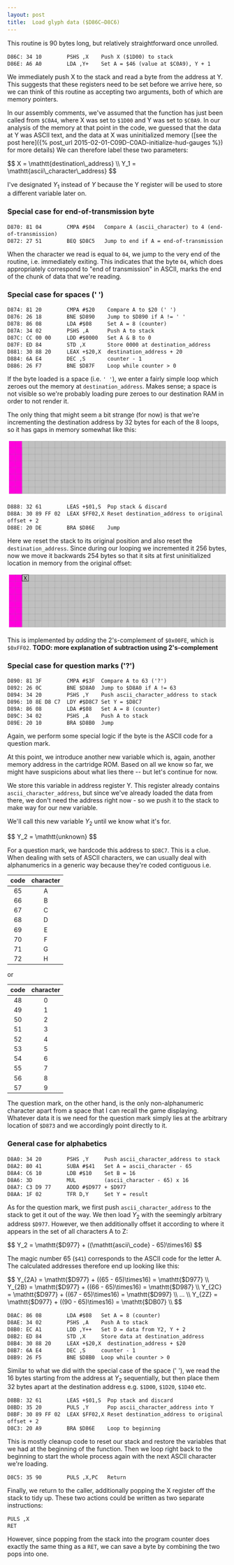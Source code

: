 ```yaml
---
layout: post
title:  Load glyph data ($D86C—D8C6)
---
```


This routine is 90 bytes long, but relatively straightforward once unrolled.

```
D86C: 34 10        PSHS ,X    Push X ($1D00) to stack
D86E: A6 A0        LDA ,Y+    Set A = $46 (value at $C0A9), Y + 1
```

We immediately push X to the stack and read a byte from the address at Y. This suggests that these registers need to be set before we arrive here, so we can think of this routine as accepting two arguments, both of which are memory pointers. 

In our assembly comments, we've assumed that the function has just been called from `$C0A4`, where X was set to `$1D00` and Y was set to `$C0A9`. In our analysis of the memory at that point in the code, we guessed that the data at Y was ASCII text, and the data at X was uninitialized memory ([see the post here]({% post_url 2015-02-01-C09D-C0AD-initialize-hud-gauges %}) for more details) We can therefore label these two parameters:

<div>$$
X = \mathtt{destination\_address} \\
Y_1 = \mathtt{ascii\_character\_address}
$$</div>

I've designated <span>$Y_1$</span> instead of <span>$Y$</span> because the Y register will be used to store a different variable later on.

### Special case for end-of-transmission byte
```
D870: 81 04        CMPA #$04   Compare A (ascii_character) to 4 (end-of-transmission)
D872: 27 51        BEQ $D8C5   Jump to end if A = end-of-transmission
```

When the character we read is equal to `04`, we jump to the very end of the routine, i.e. immediately exiting. This indicates that the byte `04`, which does appropriately correspond to "end of transmission" in ASCII, marks the end of the chunk of data that we're reading.

### Special case for spaces (' ')
```
D874: 81 20        CMPA #$20    Compare A to $20 (' ')
D876: 26 18        BNE $D890    Jump to $D890 if A != ' '
D878: 86 08        LDA #$08     Set A = 8 (counter)
D87A: 34 02        PSHS ,A      Push A to stack
D87C: CC 00 00     LDD #$0000   Set A & B to 0
D87F: ED 84        STD ,X       Store 0000 at destination_address
D881: 30 88 20     LEAX +$20,X  destination_address + 20
D884: 6A E4        DEC ,S       counter - 1
D886: 26 F7        BNE $D87F    Loop while counter > 0
```

If the byte loaded is a space (i.e. `' '`), we enter a fairly simple loop which zeroes out the memory at `destination_address`. Makes sense; a space is not visible so we're probably loading pure zeroes to our destination RAM in order to not render it.

The only thing that might seem a bit strange (for now) is that we're incrementing the destination address by 32 bytes for each of the 8 loops, so it has gaps in memory somewhat like this:

![Memory set from D874-D887](../images/memory-set-D874-D887.png "Memory set from D874-D887")

```
D888: 32 61        LEAS +$01,S  Pop stack & discard
D88A: 30 89 FF 02  LEAX $FF02,X Reset destination_address to original offset + 2
D88E: 20 DE        BRA $D86E    Jump
```

Here we reset the stack to its original position and also reset the `destination_address`. Since during our looping we incremented it 256 bytes, now we move it backwards 254 bytes so that it sits at first uninitialized location in memory from the original offset:

![Memory set from D888-D88F](../images/memory-set-D888-D88F.png "Memory set from D888-D88F")

This is implemented by *adding* the 2's-complement of `$0x00FE`, which is `$0xFF02`.
**TODO: more explanation of subtraction using 2's-complement**

### Special case for question marks ('?')
```
D890: 81 3F        CMPA #$3F  Compare A to 63 ('?')
D892: 26 0C        BNE $D8A0  Jump to $D8A0 if A != 63
D894: 34 20        PSHS ,Y    Push ascii_character_address to stack
D896: 10 8E D8 C7  LDY #$D8C7 Set Y = $D8C7
D89A: 86 08        LDA #$08   Set A = 8 (counter)
D89C: 34 02        PSHS ,A    Push A to stack
D89E: 20 10        BRA $D8B0  Jump
```

Again, we perform some special logic if the byte is the ASCII code for a question mark.

At this point, we introduce another new variable which is, again, another memory address in the cartridge ROM. Based on all we know so far, we might have suspicions about what lies there -- but let's continue for now. 

We store this variable in address register Y. This register already contains `ascii_character_address`, but since we've already loaded the data from there, we don't need the address right now - so we push it to the stack to make way for our new variable. 

We'll call this new variable <span>$Y_2$</span> until we know what it's for.

<div>$$
Y_2 = \mathtt{unknown}
$$</div>

For a question mark, we hardcode this address to `$D8C7`. This is a clue. When dealing with sets of ASCII characters, we can usually deal with alphanumerics in a generic way because they're coded contiguous i.e.

| code | character |
|:----:|:---------:|
|  65  |     A     |
|  66  |     B     |
|  67  |     C     |
|  68  |     D     |
|  69  |     E     |
|  70  |     F     |
|  71  |     G     |
|  72  |     H     |

or

| code | character |
|:----:|:---------:|
|  48  |     0     |
|  49  |     1     |
|  50  |     2     |
|  51  |     3     |
|  52  |     4     |
|  53  |     5     |
|  54  |     6     |
|  55  |     7     |
|  56  |     8     |
|  57  |     9     |

The question mark, on the other hand, is the only non-alphanumeric character apart from a space that I can recall the game displaying. Whatever data it is we need for the question mark simply lies at the arbitrary location of `$D873` and we accordingly point directly to it.

### General case for alphabetics
```
D8A0: 34 20        PSHS ,Y     Push ascii_character_address to stack
D8A2: 80 41        SUBA #$41   Set A = ascii_character - 65
D8A4: C6 10        LDB #$10    Set B = 16
D8A6: 3D           MUL         (ascii_character - 65) x 16
D8A7: C3 D9 77     ADDD #$D977 + $D977
D8AA: 1F 02        TFR D,Y     Set Y = result
```

As for the question mark, we first push `ascii_character_address` to the stack to get it out of the way. We then load <span>$Y_2$</span> with the seemingly arbitrary address `$D977`. However, we then additionally offset it according to where it appears in the set of all characters A to Z:

<div>$$
Y_2 = \mathtt{$D977} + ((\mathtt{ascii\_code} - 65)\times16)
$$</div>

The magic number 65 (`$41`) corresponds to the ASCII code for the letter A. The calculated addresses therefore end up looking like this:

<div>$$
Y_{2A} = \mathtt{$D977} + ((65 - 65)\times16) = \mathtt{$D977} \\
Y_{2B} = \mathtt{$D977} + ((66 - 65)\times16) = \mathtt{$D987} \\
Y_{2C} = \mathtt{$D977} + ((67 - 65)\times16) = \mathtt{$D997} \\
... \\
Y_{2Z} = \mathtt{$D977} + ((90 - 65)\times16) = \mathtt{$DB07} \\
$$</div>

```
D8AC: 86 08        LDA #$08   Set A = 8 (counter)
D8AE: 34 02        PSHS ,A    Push A to stack
D8B0: EC A1        LDD ,Y++   Set D = data from Y2, Y + 2
D8B2: ED 84        STD ,X     Store data at destination_address
D8B4: 30 88 20     LEAX +$20,X  destination_address + $20
D8B7: 6A E4        DEC ,S     counter - 1
D8B9: 26 F5        BNE $D8B0  Loop while counter > 0
```

Similar to what we did with the special case of the space (' '), we read the 16 bytes starting from the address at <span>$Y_2$</span> sequentially, but then place them 32 bytes apart at the destination address e.g. `$1D00`, `$1D20`, `$1D40` etc.

```
D8BB: 32 61        LEAS +$01,S  Pop stack and discard
D8BD: 35 20        PULS ,Y      Pop ascii_character_address into Y
D8BF: 30 89 FF 02  LEAX $FF02,X Reset destination_address to original offset + 2
D8C3: 20 A9        BRA $D86E    Loop to beginning
```

This is mostly cleanup code to reset our stack and restore the variables that we had at the beginning of the function. Then we loop right back to the beginning to start the whole process again with the next ASCII character we're loading.

```
D8C5: 35 90        PULS ,X,PC   Return
```

Finally, we return to the caller, additionally popping the X register off the stack to tidy up. These two actions could be written as two separate instructions:

```
PULS ,X
RET
```

However, since popping from the stack into the program counter does exactly the same thing as a `RET`, we can save a byte by combining the two pops into one.